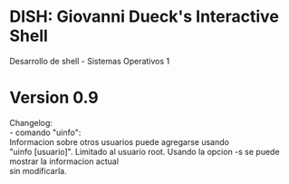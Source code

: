 # DISH: Giovanni Dueck's Interactive Shell
Desarrollo de shell - Sistemas Operativos 1

# Version 0.9
Changelog:\
    - comando "uinfo":\
        Informacion sobre otros usuarios puede agregarse usando\
        "uinfo [usuario]". Limitado al usuario root.
        Usando la opcion -s se puede mostrar la informacion actual\
        sin modificarla.

